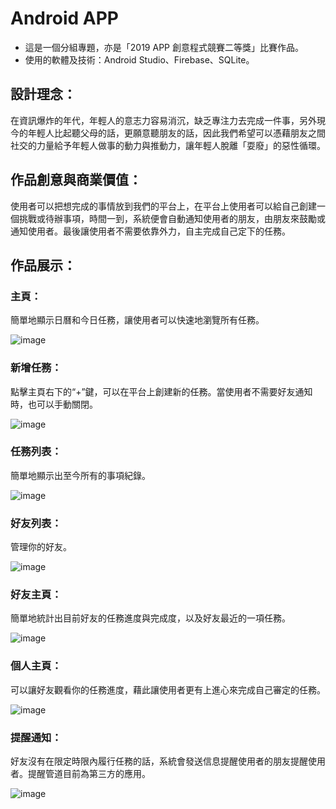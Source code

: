# Android APP
- 這是一個分組專題，亦是「2019 APP 創意程式競賽二等獎」比賽作品。
- 使用的軟體及技術：Android Studio、Firebase、SQLite。
## 設計理念：
在資訊爆炸的年代，年輕人的意志力容易消沉，缺乏專注力去完成一件事，另外現今的年輕人比起聽父母的話，更願意聽朋友的話，因此我們希望可以憑藉朋友之間社交的力量給予年輕人做事的動力與推動力，讓年輕人脫離「耍廢」的惡性循環。
## 作品創意與商業價值：
使用者可以把想完成的事情放到我們的平台上，在平台上使用者可以給自己創建一個挑戰或待辦事項，時間一到，系統便會自動通知使用者的朋友，由朋友來鼓勵或通知使用者。最後讓使用者不需要依靠外力，自主完成自己定下的任務。

## 作品展示：
### 主頁：
簡單地顯示日曆和今日任務，讓使用者可以快速地瀏覽所有任務。

![image](https://github.com/yvainecyw/Android-App/blob/master/Docs/documents/UI%20layout/%E9%A6%96%E9%A0%81.jpg)

### 新增任務：
點擊主頁右下的“+”鍵，可以在平台上創建新的任務。當使用者不需要好友通知時，也可以手動關閉。

![image](https://github.com/yvainecyw/Android-App/blob/master/Docs/documents/UI%20layout/%E6%96%B0%E5%A2%9E%E4%BB%BB%E5%8B%99.jpg)

### 任務列表：
簡單地顯示出至今所有的事項紀錄。

![image](https://github.com/yvainecyw/Android-App/blob/master/Docs/documents/UI%20layout/%E4%BB%BB%E5%8B%99%E5%88%97%E8%A1%A8.jpg)

### 好友列表：
管理你的好友。

![image](https://github.com/yvainecyw/Android-App/blob/master/Docs/documents/UI%20layout/%E5%A5%BD%E5%8F%8B%E5%88%97%E8%A1%A8.jpg)

### 好友主頁：
簡單地統計出目前好友的任務進度與完成度，以及好友最近的一項任務。

![image](https://github.com/yvainecyw/Android-App/blob/master/Docs/documents/UI%20layout/%E5%A5%BD%E5%8F%8B%E7%9A%84%E4%BB%BB%E5%8B%99%E5%88%97%E8%A1%A8.jpg)

### 個人主頁：
可以讓好友觀看你的任務進度，藉此讓使用者更有上進心來完成自己審定的任務。

![image](https://github.com/yvainecyw/Android-App/blob/master/Docs/documents/UI%20layout/%E5%80%8B%E4%BA%BA%E4%B8%BB%E9%A0%81.jpg)

### 提醒通知：
好友沒有在限定時限內履行任務的話，系統會發送信息提醒使用者的朋友提醒使用者。提醒管道目前為第三方的應用。

![image](https://github.com/yvainecyw/Android-App/blob/master/Docs/documents/UI%20layout/%E9%80%9A%E7%9F%A5.jpg)

